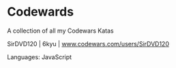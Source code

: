 # Codewards
A collection of all my Codewars Katas

SirDVD120 | 6kyu | www.codewars.com/users/SirDVD120

Languages: JavaScript
